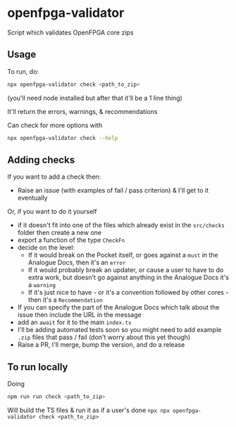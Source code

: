 # openfpga-validator

Script which validates OpenFPGA core zips

## Usage

To run, do:

```bash
npx openfpga-validator check <path_to_zip>
```

(you'll need node installed but after that it'll be a 1 line thing)

It'll return the errors, warnings, & recommendations

Can check for more options with

```bash
npx openfpga-validator check --help
```

## Adding checks

If you want to add a check then:

- Raise an issue (with examples of fail / pass criterion) & I'll get to it eventually

Or, if you want to do it yourself

- if it doesn't fit into one of the files which already exist in the `src/checks` folder then create a new one
- export a function of the type `CheckFn`
- decide on the level:
  - If it would break on the Pocket itself, or goes against a `must` in the Analogue Docs, then it's an `error`
  - If it would probably break an updater, or cause a user to have to do extra work, but doesn't go against anything in the Analogue Docs it's a `warning`
  - If it's just nice to have - or it's a convention followed by other cores - then it's a `Recommendation`
- If you can specify the part of the Analogue Docs which talk about the issue then include the URL in the message
- add an `await` for it to the main `index.ts`
- I'll be adding automated tests soon so you might need to add example `.zip` files that pass / fail (don't worry about this yet though)
- Raise a PR, I'll merge, bump the version, and do a release

## To run locally

Doing

```bash
npm run run check <path_to_zip>
```

Will build the TS files & run it as if a user's done `npx npx openfpga-validator check <path_to_zip>`

